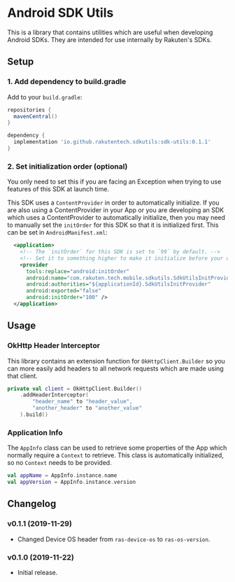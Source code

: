 # Android SDK Utils

This is a library that contains utilities which are useful when developing Android SDKs. They are intended for use internally by Rakuten's SDKs.

## Setup

### 1. Add dependency to build.gradle

Add to your `build.gradle`:

```groovy
repositories {
  mavenCentral()
}

dependency {
  implementation 'io.github.rakutentech.sdkutils:sdk-utils:0.1.1'
}
```

### 2. Set initialization order (optional)

You only need to set this if you are facing an Exception when trying to use features of this SDK at launch time.

This SDK uses a `ContentProvider` in order to automatically initialize. If you are also using a ContentProvider in your App
or you are developing an SDK which uses a ContentProvider to automatically initialize, then you may need to manually set the
`initOrder` for this SDK so that it is initialized first. This can be set in `AndroidManifest.xml`:

```xml
  <application>
    <!-- The `initOrder` for this SDK is set to `99` by default. -->
    <!-- Set it to something higher to make it initialize before your own ContentProvider. -->
    <provider
      tools:replace="android:initOrder"
      android:name="com.rakuten.tech.mobile.sdkutils.SdkUtilsInitProvider"
      android:authorities="${applicationId}.SdkUtilsInitProvider"
      android:exported="false"
      android:initOrder="100" />
  </application>
```

## Usage

### OkHttp Header Interceptor

This library contains an extension function for `OkHttpClient.Builder` so you can more easily add headers to all network requests which are made using that client.

```kotlin
private val client = OkHttpClient.Builder()
    .addHeaderInterceptor(
        "header_name" to "header_value",
        "another_header" to "another_value"
    ).build()
```

### Application Info

The `AppInfo` class can be used to retrieve some properties of the App which normally require a `Context` to retrieve. This class is automatically initialized, so no `Context` needs to be provided.

```kotlin
val appName = AppInfo.instance.name
val appVersion = AppInfo.instance.version
```

## Changelog

### v0.1.1 (2019-11-29)

- Changed Device OS header from `ras-device-os` to `ras-os-version`.

### v0.1.0 (2019-11-22)

- Initial release.
